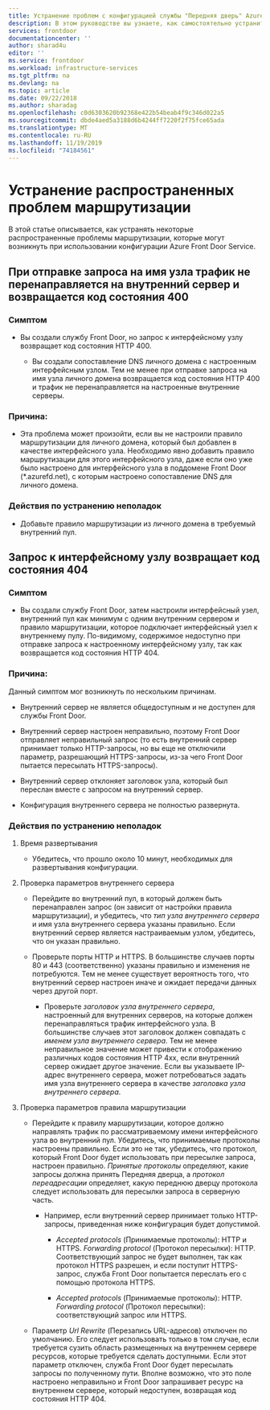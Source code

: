 ```yaml
---
title: Устранение проблем с конфигурацией службы "Передняя дверь" Azure
description: В этом руководстве вы узнаете, как самостоятельно устранить некоторые из распространенных проблем, с которыми вы можете столкнуться при использовании Front Door.
services: frontdoor
documentationcenter: ''
author: sharad4u
editor: ''
ms.service: frontdoor
ms.workload: infrastructure-services
ms.tgt_pltfrm: na
ms.devlang: na
ms.topic: article
ms.date: 09/22/2018
ms.author: sharadag
ms.openlocfilehash: c0d6303620b92368e422b54beab4f9c346d022a5
ms.sourcegitcommit: dbde4aed5a3188d6b4244ff7220f2f75fce65ada
ms.translationtype: MT
ms.contentlocale: ru-RU
ms.lasthandoff: 11/19/2019
ms.locfileid: "74184561"
---
```

# <a name="troubleshooting-common-routing-issues"></a>Устранение распространенных проблем маршрутизации
В этой статье описывается, как устранять некоторые распространенные проблемы маршрутизации, которые могут возникнуть при использовании конфигурации Azure Front Door Service. 

## <a name="hostname-not-routing-to-backend-and-returns-400-status-code"></a>При отправке запроса на имя узла трафик не перенаправляется на внутренний сервер и возвращается код состояния 400


### <a name="symptom"></a>Симптом
- Вы создали службу Front Door, но запрос к интерфейсному узлу возвращает код состояния HTTP 400.

  - Вы создали сопоставление DNS личного домена с настроенным интерфейсным узлом. Тем не менее при отправке запроса на имя узла личного домена возвращается код состояния HTTP 400 и трафик не перенаправляется на настроенные внутренние серверы.

### <a name="cause"></a>Причина:
- Эта проблема может произойти, если вы не настроили правило маршрутизации для личного домена, который был добавлен в качестве интерфейсного узла. Необходимо явно добавить правило маршрутизации для этого интерфейсного узла, даже если оно уже было настроено для интерфейсного узла в поддомене Front Door (*.azurefd.net), с которым настроено сопоставление DNS для личного домена.

### <a name="troubleshooting-steps"></a>Действия по устранению неполадок
- Добавьте правило маршрутизации из личного домена в требуемый внутренний пул.

## <a name="request-to-frontend-hostname-returns-404-status-code"></a>Запрос к интерфейсному узлу возвращает код состояния 404

### <a name="symptom"></a>Симптом
- Вы создали службу Front Door, затем настроили интерфейсный узел, внутренний пул как минимум с одним внутренним сервером и правило маршрутизации, которое подключает интерфейсный узел к внутреннему пулу. По-видимому, содержимое недоступно при отправке запроса к настроенному интерфейсному узлу, так как возвращается код состояния HTTP 404.

### <a name="cause"></a>Причина:
Данный симптом мог возникнуть по нескольким причинам.
 - Внутренний сервер не является общедоступным и не доступен для службы Front Door.

- Внутренний сервер настроен неправильно, поэтому Front Door отправляет неправильный запрос (то есть внутренний сервер принимает только HTTP-запросы, но вы еще не отключили параметр, разрешающий HTTPS-запросы, из-за чего Front Door пытается пересылать HTTPS-запросы).
- Внутренний сервер отклоняет заголовок узла, который был переслан вместе с запросом на внутренний сервер.
- Конфигурация внутреннего сервера не полностью развернута.

### <a name="troubleshooting-steps"></a>Действия по устранению неполадок
1. Время развертывания
    - Убедитесь, что прошло около 10 минут, необходимых для развертывания конфигурации.

2. Проверка параметров внутреннего сервера
   - Перейдите во внутренний пул, в который должен быть перенаправлен запрос (он зависит от настройки правила маршрутизации), и убедитесь, что _тип узла внутреннего сервера_ и имя узла внутреннего сервера указаны правильно. Если внутренний сервер является настраиваемым узлом, убедитесь, что он указан правильно. 

   - Проверьте порты HTTP и HTTPS. В большинстве случаев порты 80 и 443 (соответственно) указаны правильно и изменения не потребуются. Тем не менее существует вероятность того, что внутренний сервер настроен иначе и ожидает передачи данных через другой порт.

     - Проверьте _заголовок узла внутреннего сервера_, настроенный для внутренних серверов, на которые должен перенаправляться трафик интерфейсного узла. В большинстве случаев этот заголовок должен совпадать с _именем узла внутреннего сервера_. Тем не менее неправильное значение может привести к отображению различных кодов состояния HTTP 4xx, если внутренний сервер ожидает другое значение. Если вы указываете IP-адрес внутреннего сервера, может потребоваться задать имя узла внутреннего сервера в качестве _заголовка узла внутреннего сервера_.


3. Проверка параметров правила маршрутизации
     - Перейдите к правилу маршрутизации, которое должно направлять трафик по рассматриваемому имени интерфейсного узла во внутренний пул. Убедитесь, что принимаемые протоколы настроены правильно. Если это не так, убедитесь, что протокол, который Front Door будет использовать при пересылке запроса, настроен правильно. _Принятые протоколы_ определяют, какие запросы должна принять Передняя дверца, а _протокол переадресации_ определяет, какую переднюю дверцу протокола следует использовать для пересылки запроса в серверную часть.
          - Например, если внутренний сервер принимает только HTTP-запросы, приведенная ниже конфигурация будет допустимой.
               - _Accepted protocols_ (Принимаемые протоколы): HTTP и HTTPS. _Forwarding protocol_ (Протокол пересылки): HTTP. Соответствующий запрос не будет выполнен, так как протокол HTTPS разрешен, и если поступит HTTPS-запрос, служба Front Door попытается переслать его с помощью протокола HTTPS.

               - _Accepted protocols_ (Принимаемые протоколы): HTTP. _Forwarding protocol_ (Протокол пересылки): соответствующий запрос или HTTPS.

   - Параметр _Url Rewrite_ (Перезапись URL-адресов) отключен по умолчанию. Его следует использовать только в том случае, если требуется сузить область размещенных на внутреннем сервере ресурсов, которые требуется сделать доступными. Если этот параметр отключен, служба Front Door будет пересылать запросы по полученному пути. Вполне возможно, что это поле настроено неправильно и Front Door запрашивает ресурс на внутреннем сервере, который недоступен, возвращая код состояния HTTP 404.

